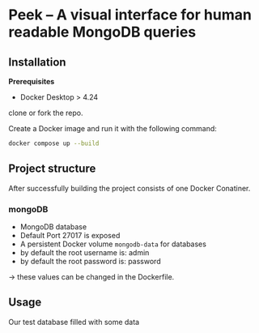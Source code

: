 # Peek – A visual interface for human readable MongoDB queries

## Installation

**Prerequisites**
* Docker Desktop > 4.24

clone or fork the repo.

Create a Docker image and run it with the following command:
```bash
docker compose up --build
```
## Project structure

After successfully building the project consists of one Docker Conatiner.

### mongoDB
* MongoDB database
* Default Port 27017 is exposed
* A persistent Docker volume `mongodb-data` for databases
* by default the root username is:  admin
* by default the root password is: password

 -> these values can be changed in the Dockerfile.

## Usage

Our test database filled with some data

